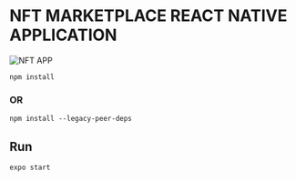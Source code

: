 # NFT MARKETPLACE REACT NATIVE APPLICATION 

![NFT APP](https://github.com/Josnif/nftmarketplace-landingpage/blob/master/src/assets/scene.png?raw=true)

```
npm install
```
### OR

```
npm install --legacy-peer-deps
```

## Run

```
expo start
```
